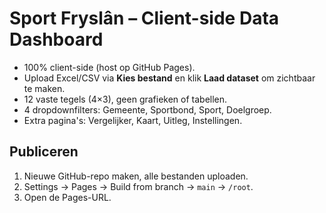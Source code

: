 # Sport Fryslân – Client-side Data Dashboard

- 100% client-side (host op GitHub Pages).
- Upload Excel/CSV via **Kies bestand** en klik **Laad dataset** om zichtbaar te maken.
- 12 vaste tegels (4×3), geen grafieken of tabellen.
- 4 dropdownfilters: Gemeente, Sportbond, Sport, Doelgroep.
- Extra pagina's: Vergelijker, Kaart, Uitleg, Instellingen.

## Publiceren
1. Nieuwe GitHub-repo maken, alle bestanden uploaden.
2. Settings → Pages → Build from branch → `main` → `/root`.
3. Open de Pages-URL.
